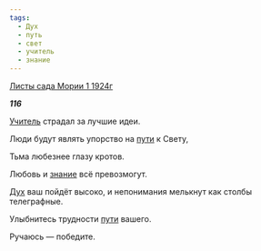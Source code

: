 ```yaml
---
tags:
  - Дух
  - путь
  - свет
  - учитель
  - знание
---
```

[Листы сада Мории 1 1924г](https://127.0.0.1:4002/agni/1924)

___116___

[Учитель](../../../tags/#учитель) страдал за лучшие идеи.   

Люди будут являть упорство на [пути](../../../tags/#путь) к Свету,   

Тьма любезнее глазу кротов.   

Любовь и [знание](../../../tags/#знание) всё превозмогут.   

[Дух](../../../tags/#Дух) ваш пойдёт высоко, и непонимания мелькнут как столбы телеграфные.   

Улыбнитесь трудности [пути](../../../tags/#путь) вашего.   

Ручаюсь — победите.   

